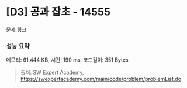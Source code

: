 # [D3] 공과 잡초 - 14555 

[문제 링크](https://swexpertacademy.com/main/code/problem/problemDetail.do?contestProbId=AYGtoa3qARcDFARC) 

### 성능 요약

메모리: 61,444 KB, 시간: 190 ms, 코드길이: 351 Bytes



> 출처: SW Expert Academy, https://swexpertacademy.com/main/code/problem/problemList.do